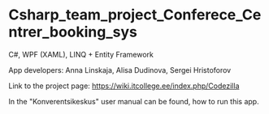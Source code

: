 # Csharp_team_project_Conferece_Centrer_booking_sys
C#, WPF (XAML), LINQ + Entity Framework

App developers:
    Anna Linskaja,
    Alisa Dudinova,
    Sergei Hristoforov

Link to the project page:
https://wiki.itcollege.ee/index.php/Codezilla

In the "Konverentsikeskus" user manual can be found, how to run this app.
